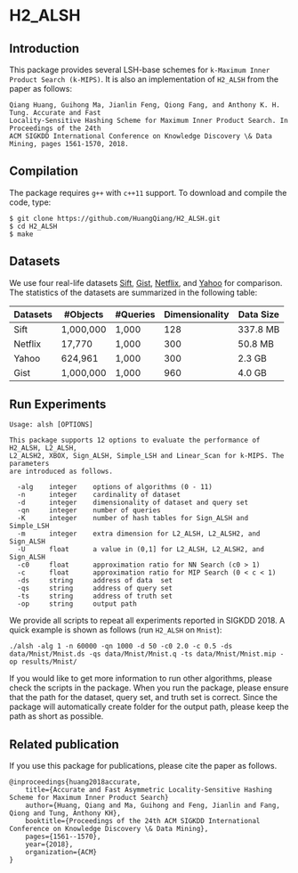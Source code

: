 # H2_ALSH

## Introduction

This package provides several LSH-base schemes for ```k-Maximum Inner Product Search (k-MIPS)```. It is also an implementation of ```H2_ALSH``` from the paper as follows:
```
Qiang Huang, Guihong Ma, Jianlin Feng, Qiong Fang, and Anthony K. H. Tung. Accurate and Fast 
Locality-Sensitive Hashing Scheme for Maximum Inner Product Search. In Proceedings of the 24th 
ACM SIGKDD International Conference on Knowledge Discovery \& Data Mining, pages 1561-1570, 2018.
```

## Compilation

The package requires ```g++``` with ```c++11``` support. To download and compile the code, type:
```
$ git clone https://github.com/HuangQiang/H2_ALSH.git
$ cd H2_ALSH
$ make
```

## Datasets

We use four real-life datasets [Sift](https://drive.google.com/open?id=1dAFbjQWoBIAW30lGzTXaf_w7DxBSUzoN), [Gist](https://drive.google.com/open?id=1r1rsSm6-IdWX2-8eFJkChFfP0Ej7TYM4), [Netflix](https://drive.google.com/open?id=1bJQftqxlC8u4ijDf5gpEnw1tJE2nLfoG), and [Yahoo](https://drive.google.com/open?id=18k0ISgjtQhHHqoGi8A96Fm-Q2gX_jxgw) for comparison. The statistics of the datasets are summarized in the following table:

| Datasets | #Objects  | #Queries | Dimensionality | Data Size |
| -------- | --------- | -------- | -------------- | --------- |
| Sift     | 1,000,000 | 1,000    | 128            | 337.8 MB  |
| Netflix  | 17,770    | 1,000    | 300            | 50.8 MB   |
| Yahoo    | 624,961   | 1,000    | 300            | 2.3 GB    |
| Gist     | 1,000,000 | 1,000    | 960            | 4.0 GB    |

## Run Experiments

```
Usage: alsh [OPTIONS]

This package supports 12 options to evaluate the performance of H2_ALSH, L2_ALSH, 
L2_ALSH2, XBOX, Sign_ALSH, Simple_LSH and Linear_Scan for k-MIPS. The parameters 
are introduced as follows.

  -alg    integer    options of algorithms (0 - 11)
  -n      integer    cardinality of dataset
  -d      integer    dimensionality of dataset and query set
  -qn     integer    number of queries
  -K      integer    number of hash tables for Sign_ALSH and Simple_LSH
  -m      integer    extra dimension for L2_ALSH, L2_ALSH2, and Sign_ALSH
  -U      float      a value in (0,1] for L2_ALSH, L2_ALSH2, and Sign_ALSH
  -c0     float      approximation ratio for NN Search (c0 > 1)
  -c      float      approximation ratio for MIP Search (0 < c < 1)
  -ds     string     address of data  set
  -qs     string     address of query set
  -ts     string     address of truth set
  -op     string     output path
```

We provide all scripts to repeat all experiments reported in SIGKDD 2018. A quick example is shown as follows (run ```H2_ALSH``` on ```Mnist```):
```
./alsh -alg 1 -n 60000 -qn 1000 -d 50 -c0 2.0 -c 0.5 -ds data/Mnist/Mnist.ds -qs data/Mnist/Mnist.q -ts data/Mnist/Mnist.mip -op results/Mnist/
```

If you would like to get more information to run other algorithms, please check the scripts in the package. When you run the package, please ensure that the path for the dataset, query set, and truth set is correct. Since the package will automatically create folder for the output path, please keep the path as short as possible. 


## Related publication

If you use this package for publications, please cite the paper as follows.
```
@inproceedings{huang2018accurate,
    title={Accurate and Fast Asymmetric Locality-Sensitive Hashing Scheme for Maximum Inner Product Search}
    author={Huang, Qiang and Ma, Guihong and Feng, Jianlin and Fang, Qiong and Tung, Anthony KH},
    booktitle={Proceedings of the 24th ACM SIGKDD International Conference on Knowledge Discovery \& Data Mining},
    pages={1561--1570},
    year={2018},
    organization={ACM}
}
```
